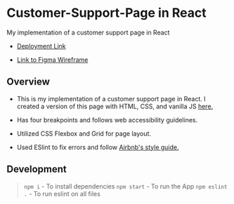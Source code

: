 # Customer-Support-Page in React

My implementation of a customer support page in React

- [Deployment Link](https://customer-support-page-react.herokuapp.com/)

- [Link to Figma Wireframe](https://www.figma.com/file/gUsbMDDOe3LwWNW68ksdO5/thelab-customer-page?node-id=0%3A1)

## Overview

- This is my implementation of a customer support page in React. I created a version of this page with HTML, CSS, and vanilla JS [here.](https://github.com/carmensalas14/customer-support-page)

- Has four breakpoints and follows web accessibility guidelines.

- Utilized CSS Flexbox and Grid for page layout.

- Used ESlint to fix errors and follow [Airbnb's style guide.](https://airbnb.io/javascript/react/)

## Development

> `npm i` - To install dependencies
> `npm start` - To run the App
> `npm eslint .` - To run eslint on all files
